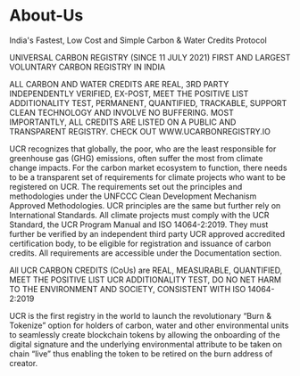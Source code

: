 # About-Us
India's Fastest, Low Cost and Simple Carbon &amp; Water Credits Protocol

UNIVERSAL CARBON REGISTRY (SINCE 11 JULY 2021) FIRST AND LARGEST VOLUNTARY CARBON REGISTRY IN INDIA

ALL CARBON AND WATER CREDITS ARE REAL, 3RD PARTY INDEPENDENTLY VERIFIED, EX-POST, MEET THE POSITIVE LIST ADDITIONALITY TEST, PERMANENT, QUANTIFIED, TRACKABLE, SUPPORT CLEAN TECHNOLOGY AND INVOLVE NO BUFFERING. MOST IMPORTANTLY, ALL CREDITS ARE LISTED ON A PUBLIC AND TRANSPARENT REGISTRY. CHECK OUT WWW.UCARBONREGISTRY.IO

UCR recognizes that globally, the poor, who are the least responsible for greenhouse gas (GHG) emissions, often suffer the most from climate change impacts. For the carbon market ecosystem to function, there needs to be a transparent set of requirements for climate projects who want to be registered on UCR. The requirements set out the principles and methodologies under the UNFCCC Clean Development Mechanism Approved Methodologies. UCR principles are the same but further rely on International Standards. All climate projects must comply with the UCR Standard, the UCR Program Manual and ISO 14064-2:2019. They must further be verified by an independent third party UCR approved accredited certification body, to be eligible for registration and issuance of carbon credits. All requirements are accessible under the Documentation section.

All UCR CARBON CREDITS (CoUs) are REAL, MEASURABLE, QUANTIFIED, MEET THE POSITIVE LIST UCR ADDITIONALITY TEST, DO NO NET HARM TO THE ENVIRONMENT AND SOCIETY, CONSISTENT WITH ISO 14064-2:2019


UCR is the first registry in the world to launch the revolutionary “Burn & Tokenize” option for holders of carbon, water and other environmental units to seamlessly create blockchain tokens by allowing the onboarding of the digital signature and the underlying environmental attribute to be taken on chain “live” thus enabling the token to be retired on the burn address of creator.
